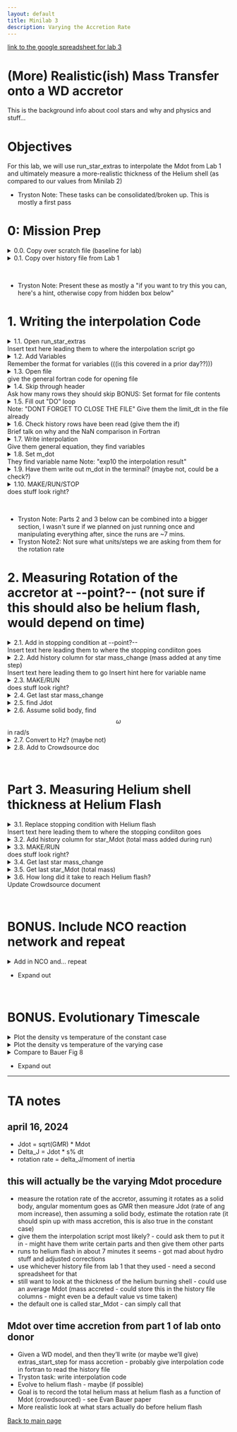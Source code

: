 ```yaml
---
layout: default
title: Minilab 3
description: Varying the Accretion Rate
---
```


[link to the google spreadsheet for lab 3](https://docs.google.com/spreadsheets/d/1__UPg_5JfiBkJpZTleyaSwW_faxHzmo_X7Us2RTfLOM/edit#gid=2060915946)

# (More) Realistic(ish) Mass Transfer onto a WD accretor

This is the background info about cool stars and why and physics and stuff... 

# Objectives

For this lab, we will use run_star_extras to interpolate the Mdot from Lab 1 and ultimately measure a more-realistic thickness of the Helium shell (as compared to our values from Minilab 2)<br>

* Tryston Note: These tasks can be consolidated/broken up. This is mostly a first pass
# 0: Mission Prep
<task><details><summary> 0.0. Copy over scratch file (baseline for lab)</summary></details></task>
<task><details><summary> 0.1. Copy over history file from Lab 1</summary></details></task>

<br> 

* Tryston Note: Present these as mostly a "if you want to try this you can, here's a hint, otherwise copy from hidden box below"
# 1. Writing the interpolation Code
<task><details><summary> 1.1. Open run_star_extras</summary></details></task>
Insert text here leading them to where the interpolation script go
<task><details><summary> 1.2. Add Variables</summary></details></task>
Remember the format for variables (((is this covered in a prior day??)))
<task><details><summary> 1.3. Open file</summary></details></task>
give the general fortran code for opening file
<task><details><summary> 1.4. Skip through header</summary></details></task>
Ask how many rows they should skip
BONUS: Set format for file contents 
<task><details><summary> 1.5. Fill out "DO" loop</summary></details></task>
Note: "DONT FORGET TO CLOSE THE FILE"
Give them the limit_dt in the file already
<task><details><summary> 1.6. Check history rows have been read (give them the if)</summary></details></task>
Brief talk on why and the NaN comparison in Fortran
<task><details><summary> 1.7. Write interpolation</summary></details></task>
Give them general equation, they find variables
<task><details><summary> 1.8. Set m_dot </summary></details></task>
They find variable name
Note: "exp10 the interpolation result"
<task><details><summary> 1.9. Have them write out m_dot in the terminal? (maybe not, could be a check?)</summary></details></task>
<task><details><summary> 1.10. MAKE/RUN/STOP</summary></details></task>
does stuff look right?

<br>

* Tryston Note: Parts 2 and 3 below can be combined into a bigger section, I wasn't sure if we planned on just running once and manipulating everything after, since the runs are ~7 mins. 
* Tryston Note2: Not sure what units/steps we are asking from them for the rotation rate
# 2. Measuring Rotation of the accretor at --point?-- (not sure if this should also be helium flash, would depend on time)
<task><details><summary> 2.1. Add in stopping condition at --point?-- </summary></details></task>
Insert text here leading them to where the stopping condiiton goes
<task><details><summary> 2.2. Add history column for star mass_change (mass added at any time step)</summary></details></task>
Insert text here leading them to go
Insert hint here for variable name
<task><details><summary> 2.3. MAKE/RUN</summary></details></task>
does stuff look right?
<task><details><summary> 2.4. Get last star mass_change</summary></details></task>
<task><details><summary> 2.5. find Jdot</summary></details></task>
<task><details><summary> 2.6. Assume solid body, find $$\omega$$ in rad/s</summary></details></task>
<task><details><summary> 2.7. Convert to Hz? (maybe not)</summary></details></task>
<task><details><summary> 2.8. Add to Crowdsource doc</summary></details></task>

<br>

# Part 3. Measuring Helium shell thickness at Helium Flash
<task><details><summary> 3.1. Replace stopping condition with Helium flash</summary></details></task>
Insert text here leading them to where the stopping condiiton goes
<task><details><summary> 3.2. Add history column for star_Mdot (total mass added during run)</summary></details></task>
<task><details><summary> 3.3. MAKE/RUN</summary></details></task>
does stuff look right?
<task><details><summary> 3.4. Get last star mass_change</summary></details></task>
<task><details><summary> 3.5. Get last star_Mdot (total mass)</summary></details></task>
<task><details><summary> 3.6. How long did it take to reach Helium flash?</summary></details></task>
Update Crowdsource document

<br>

# BONUS. Include NCO reaction network and repeat
<task><details><summary>Add in NCO and... repeat</summary></details></task>
* Expand out

<br>

# BONUS. Evolutionary Timescale
<task><details><summary>Plot the density vs temperature of the constant case</summary></details></task>
<task><details><summary>Plot the density vs temperature of the varying case</summary></details></task>
<task><details><summary>Compare to Bauer Fig 8</summary></details></task>
* Expand out


* * *

# TA notes

## april 16, 2024
* Jdot = sqrt(G*M*R) * Mdot
* Delta_J = Jdot * s% dt
* rotation rate = delta_J/moment of inertia


## this will actually be the varying Mdot procedure
* measure the rotation rate of the accretor, assuming it rotates as a solid body, angular momentum goes as GMR then measure Jdot (rate of ang mom increase), then assuming a solid body, estimate the rotation rate (it should spin up with mass accretion, this is also true in the constant case)
* give them the interpolation script most likely? - could ask them to put it in - might have them write certain parts and then give them other parts
* runs to helium flash in about 7 minutes it seems - got mad about hydro stuff and adjusted corrections
* use whichever history file from lab 1 that they used - need a second spreadsheet for that
* still want to look at the thickness of the helium burning shell - could use an average Mdot (mass accreted - could store this in the history file columns - might even be a default value vs time taken)
* the default one is called star_Mdot - can simply call that


## Mdot over time accretion from part 1 of lab onto donor
* Given a WD model, and then they’ll write (or maybe we’ll give) extras_start_step for mass accretion - probably give interpolation code in fortran to read the history file
* Tryston task: write interpolation code
* Evolve to helium flash - maybe (if possible)
* Goal is to record the total helium mass at helium flash as a function of Mdot (crowdsourced) - see Evan Bauer paper
* More realistic look at what stars actually do before helium flash


[Back to main page](./)